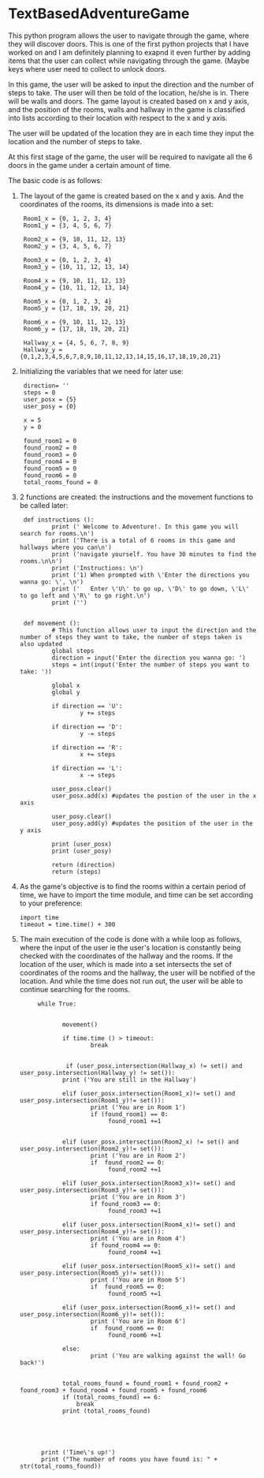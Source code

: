 # TextBasedAdventureGame

This python program allows the user to navigate through the game, where they will discover doors. This is one of the first
python projects that I have worked on and I am definitely planning to exapnd it even further by adding items that the user can 
collect while navigating through the game. (Maybe keys where user need to collect to unlock doors. 

In this game, the user will be asked to input the direction and the number of steps to take. The user will then be told of the
location, he/she is in. There will be walls and doors. The game layout is created based on x and y axis, and the position of 
the rooms, walls and hallway in the game is classified into lists according to their location with respect to the x and y axis.

The user will be updated of the location they are in each time they input the location and the number of steps to take. 


At this first stage of the game, the user will be required to navigate all the 6 doors in the game under a certain amount of
time. 

The basic code is as follows: 

1) The layout of the game is created based on the x and y axis. And the coordinates of the rooms, its dimensions is made into a set: 

        Room1_x = {0, 1, 2, 3, 4}
        Room1_y = {3, 4, 5, 6, 7}

        Room2_x = {9, 10, 11, 12, 13}
        Room2_y = {3, 4, 5, 6, 7}

        Room3_x = {0, 1, 2, 3, 4}
        Room3_y = {10, 11, 12, 13, 14}

        Room4_x = {9, 10, 11, 12, 13}
        Room4_y = {10, 11, 12, 13, 14}

        Room5_x = {0, 1, 2, 3, 4}
        Room5_y = {17, 18, 19, 20, 21}

        Room6_x = {9, 10, 11, 12, 13}
        Room6_y = {17, 18, 19, 20, 21}

        Hallway_x = {4, 5, 6, 7, 8, 9}
        Hallway_y = {0,1,2,3,4,5,6,7,8,9,10,11,12,13,14,15,16,17,18,19,20,21}
        
2) Initializing the variables that we need for later use:

        direction= ''
        steps = 0
        user_posx = {5}
        user_posy = {0}

        x = 5
        y = 0
        
        found_room1 = 0
        found_room2 = 0
        found_room3 = 0
        found_room4 = 0
        found_room5 = 0
        found_room6 = 0
        total_rooms_found = 0
        
3) 2 functions are created: the instructions and the movement functions to be called later:


        def instructions ():
                print (' Welcome to Adventure!. In this game you will search for rooms.\n')
                print ('There is a total of 6 rooms in this game and hallways where you can\n')
                print ('navigate yourself. You have 30 minutes to find the rooms.\n\n')
                print ('Instructions: \n')
                print ('1) When prompted with \'Enter the directions you wanna go: \', \n')
                print ('   Enter \'U\' to go up, \'D\' to go down, \'L\' to go left and \'R\' to go right.\n')
                print ('')


        def movement ():
                # This function allows user to input the direction and the number of steps they want to take, the number of steps taken is also updated 
                global steps
                direction = input('Enter the direction you wanna go: ') 
                steps = int(input('Enter the number of steps you want to take: '))

                global x
                global y

                if direction == 'U':
                        y += steps

                if direction == 'D':
                        y -= steps

                if direction == 'R':
                        x += steps

                if direction == 'L':
                        x -= steps

                user_posx.clear()
                user_posx.add(x) #updates the postion of the user in the x axis 

                user_posy.clear()
                user_posy.add(y) #updates the position of the user in the y axis 

                print (user_posx)
                print (user_posy)

                return (direction)
                return (steps)
                
 4) As the game's objective is to find the rooms within a certain period of time, we have to import the time module, and time can be set according to your preference: 
 
        import time
        timeout = time.time() + 300
        
        
 5) The main execution of the code is done with a while loop as follows, where the input of the user ie the user's location is constantly being checked with the coordinates of the hallway and the rooms. If the location of the user, which is made into a set intersects the set of coordinates of the rooms and the hallway, the user will be notified of the location. And while the time does not run out, the user will be able to continue searching for the rooms. 
 
             while True:


                    movement()

                    if time.time () > timeout:
                            break


                     if (user_posx.intersection(Hallway_x) != set() and user_posy.intersection(Hallway_y) != set()):
                    print ('You are still in the Hallway')

                    elif (user_posx.intersection(Room1_x)!= set() and user_posy.intersection(Room1_y)!= set()):
                            print ('You are in Room 1')
                            if (found_room1) == 0:
                                 found_room1 +=1


                    elif (user_posx.intersection(Room2_x) != set() and user_posy.intersection(Room2_y)!= set()):
                            print ('You are in Room 2')
                            if  found_room2 == 0:
                                 found_room2 +=1

                    elif (user_posx.intersection(Room3_x)!= set() and user_posy.intersection(Room3_y)!= set()):
                            print ('You are in Room 3')
                            if found_room3 == 0:
                                 found_room3 +=1

                    elif (user_posx.intersection(Room4_x)!= set() and user_posy.intersection(Room4_y)!= set()):
                            print ('You are in Room 4')
                            if found_room4 == 0:
                                 found_room4 +=1

                    elif (user_posx.intersection(Room5_x)!= set() and user_posy.intersection(Room5_y)!= set()):
                            print ('You are in Room 5')
                            if  found_room5 == 0:
                                 found_room5 +=1

                    elif (user_posx.intersection(Room6_x)!= set() and user_posy.intersection(Room6_y)!= set()):
                            print ('You are in Room 6')
                            if  found_room6 == 0:
                                 found_room6 +=1

                    else:
                            print ('You are walking against the wall! Go back!')


                    total_rooms_found = found_room1 + found_room2 + found_room3 + found_room4 + found_room5 + found_room6
                    if (total_rooms_found) == 6:
                        break
                    print (total_rooms_found)





              print ('Time\'s up!')
              print ("The number of rooms you have found is: " + str(total_rooms_found))






